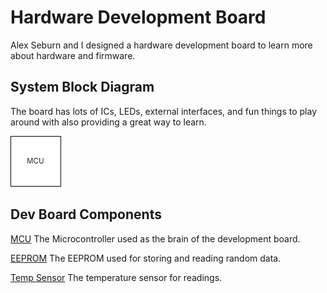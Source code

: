 # Hardware Development Board
Alex Seburn and I designed a hardware development board to learn more about hardware and firmware.

## System Block Diagram
The board has lots of ICs, LEDs, external interfaces, and fun things to play around with also providing a great way to learn.

![Block Diagram](../Assets/Block_Diagram/Block_Diagram.png)

## Dev Board Components
[MCU](./MCU.md) The Microcontroller used as the brain of the development board.

[EEPROM](./EEPROM.md) The EEPROM used for storing and reading random data.

[Temp Sensor](./Temp_Sensor.md) The temperature sensor for readings.